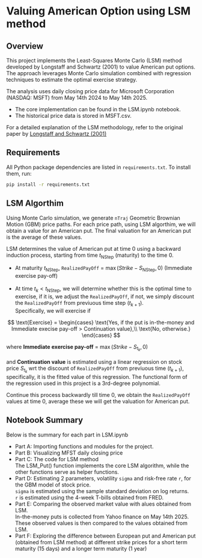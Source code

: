 # Valuing American Option using LSM method

## Overview
This project implements the Least-Squares Monte Carlo (LSM) method developed by Longstaff and Schwartz (2001) to value American put options. The approach leverages Monte Carlo simulation combined with regression techniques to estimate the optimal exercise strategy.

The analysis uses daily closing price data for Microsoft Corporation (NASDAQ: MSFT) from May 14th 2024 to May 14th 2025.
- The core implementation can be found in the LSM.ipynb notebook.
- The historical price data is stored in MSFT.csv.

For a detailed explanation of the LSM methodology, refer to the original paper by [Longstaff and Schwartz (2001)](https://www.bing.com/ck/a?!&&p=1d4050da31f5a12d1c027a4b687fdee45f2918c6b2ef22d6747ac59175fa0a21JmltdHM9MTc0ODA0NDgwMA&ptn=3&ver=2&hsh=4&fclid=1822aef0-1d75-6a9b-2f67-bdb71c136b36&psq=longstaff+schwartz+LSM+2001+financial+review&u=a1aHR0cHM6Ly9wZW9wbGUubWF0aC5ldGh6LmNoLyU3RWhqZnVycmVyL3RlYWNoaW5nL0xvbmdzdGFmZlNjaHdhcnR6QW1lcmljYW5PcHRpb25zTGVhc3RTcXVhcmVNb250ZUNhcmxvLnBkZg&ntb=1)

## Requirements

All Python package dependencies are listed in `requirements.txt`. To install them, run:

```bash
pip install -r requirements.txt
```

## LSM Algorthim 

Using Monte Carlo simulation, we generate ``nTraj`` Geometric Brownian Motion (GBM) price paths. For each price path, using LSM algorthim, we will obtain a value for an American put. The final valuation for an American put is the average of these values.

LSM determines the value of American put at time 0 using a backward induction process, starting from time $t_\text{NStep}$ (maturity) to the time 0. <br>
- At maturity $t_\text{NStep}$, ``RealizedPayOff`` = $\max(Strike - S_\text{NStep}, 0)$ (Immediate exercise pay-off) <br> <br>
- At time $t_k < t_\text{NStep}$, we will determine whether this is the optimal time to exercise, if it is, we adjust the ``RealizedPayOff``, if not, we simply discount the ``RealizedPayOff`` from previuous time step ($t_{k+1}$). <br>
Specifically, we will exercise if

$$
\text{Exercise} =
\begin{cases}
\text{Yes, if the put is in-the-money and Immediate execise pay-off > Continuation value},\\
\text{No, otherwise.}
\end{cases}
$$

where __Immediate exercise pay-off__ = $\max(Strike - S_{t_k} ,0)$ <br> <br>
and __Continuation value__ is estimated using a linear regression on stock price $S_{t_k}$ wrt the discount of ``RealizedPayOff`` from previuous time ($t_{k+1}$), specifically, it is the fitted value of this regression. The functional form of the regression used in this project is a 3rd-degree polynomial.

Continue this process backwardly till time 0, we obtain the ``RealizedPayOff`` values at time 0, average these we will get the valuation for American put.


## Notebook Summary
Below is the summary for each part in LSM.ipynb

- Part A: Importing functions and modules for the project.
- Part B: Visualizing MFST daily closing price
- Part C: The code for LSM method <br>
  The LSM_Put() function implements the core LSM algorithm, while the other functions serve as helper functions.
- Part D: Estimating 2 parameters, volatility ``sigma`` and risk-free rate ``r``, for the GBM model of stock price. <br>
``sigma`` is estimated using the sample standard deviation on log returns. <br>
``r`` is estimated using the 4-week T-bills obtained from FRED.
- Part E: Comparing the observed market value with alues obtained from LSM. <br>
In-the-money puts is collected from Yahoo finance on May 14th 2025. These observed values is then compared to the values obtained from LSM.
- Part F: Exploring the difference between European put and American put (obtained from LSM method) at different strike prices for a short term maturity (15 days) and a longer term maturity (1 year)
